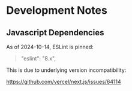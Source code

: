 # Development Notes

## Javascript Dependencies

As of 2024-10-14, ESLint is pinned:

> "eslint": "8.x",

This is due to underlying version incompatibility:

<https://github.com/vercel/next.js/issues/64114>
